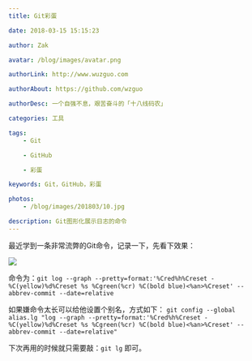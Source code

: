 ```yaml
---
title: Git彩蛋

date: 2018-03-15 15:15:23

author: Zak

avatar: /blog/images/avatar.png

authorLink: http://www.wuzguo.com

authorAbout: https://github.com/wzguo

authorDesc: 一个自强不息，艰苦奋斗的「十八线码农」

categories: 工具

tags:
	- Git

	- GitHub

	- 彩蛋

keywords: Git，GitHub，彩蛋

photos:
	- /blog/images/201803/10.jpg

description: Git图形化展示日志的命令
---
```



最近学到一条非常流弊的Git命令，记录一下，先看下效果：

![](/blog/images/201803/10.jpg)

命令为：`git log --graph --pretty=format:'%Cred%h%Creset -%C(yellow)%d%Creset %s %Cgreen(%cr) %C(bold blue)<%an>%Creset' --abbrev-commit --date=relative`

如果嫌命令太长可以给他设置个别名，方式如下：
`git config --global alias.lg "log --graph --pretty=format:'%Cred%h%Creset -%C(yellow)%d%Creset %s %Cgreen(%cr) %C(bold blue)<%an>%Creset' --abbrev-commit --date=relative"`

下次再用的时候就只需要敲：`git lg` 即可。